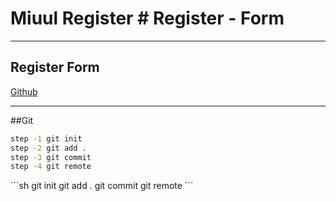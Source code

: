 # Miuul Register # Register - Form
---

## Register Form

[Github](https://github.com/okankoken/Login_Form)

---

##Git
```sh
step -1 git init
step -2 git add .
step -3 git commit
step -4 git remote
```
´´´sh
git init
git add .
git commit
git remote
´´´

